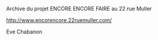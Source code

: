 Archive du projet ENCORE ENCORE FAIRE au 22 rue Muller

http://www.encorencore.22ruemuller.com/

Eve Chabanon
